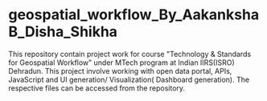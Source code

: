 # geospatial_workflow_By_AakankshaB_Disha_Shikha
This repository contain project work for course "Technology &amp; Standards for Geospatial Workflow" under MTech program at Indian IIRS(ISRO) Dehradun. This project involve working with open data portal, APIs, JavaScript and UI generation/ Visualization( Dashboard generation). The respective files can be accessed from the repository.
